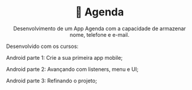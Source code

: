 <h1 align="center">📓 Agenda</h1>

<p align="center">Desenvolvimento de um App Agenda com a capacidade de armazenar nome, telefone e e-mail.</p>

Desenvolvido com os cursos:

Android parte 1: Crie a sua primeira app mobile;

Android parte 2: Avançando com listeners, menu e UI;

Android parte 3: Refinando o projeto;
